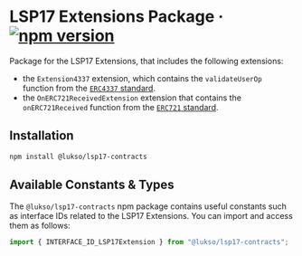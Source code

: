 # LSP17 Extensions Package &middot; [![npm version](https://img.shields.io/npm/v/@lukso/lsp17-contracts.svg?style=flat)](https://www.npmjs.com/package/@lukso/lsp17-contracts)

Package for the LSP17 Extensions, that includes the following extensions:

- the `Extension4337` extension, which contains the `validateUserOp` function from the [`ERC4337` standard](https://eips.ethereum.org/EIPS/eip-4337).
- the `OnERC721ReceivedExtension` extension that contains the `onERC721Received` function from the [`ERC721` standard](https://eips.ethereum.org/EIPS/eip-721).

## Installation

```bash
npm install @lukso/lsp17-contracts
```

## Available Constants & Types

The `@lukso/lsp17-contracts` npm package contains useful constants such as interface IDs related to the LSP17 Extensions. You can import and access them as follows:

```js
import { INTERFACE_ID_LSP17Extension } from "@lukso/lsp17-contracts";
```

